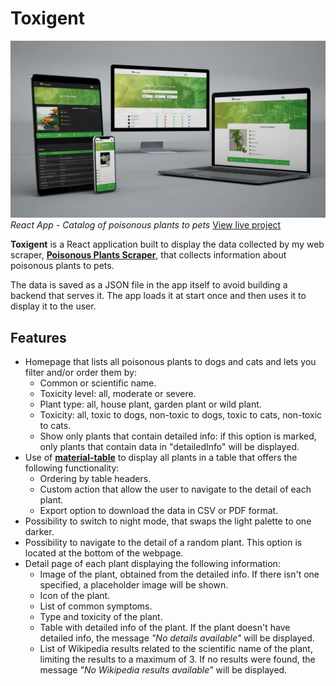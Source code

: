 # Toxigent
![Toxigent Banner](preview.jpg)
_React App  - Catalog of poisonous plants to pets_
[View live project](https://toxigent.netlify.app)

**Toxigent** is a React application built to display the data collected by my web scraper, [**Poisonous Plants Scraper**](https://github.com/deveuge/poisonous-plants-scraper), that collects information about poisonous plants to pets.

The data is saved as a JSON file in the app itself to avoid building a backend that serves it. The app loads it at start once and then uses it to display it to the user.

## Features
* Homepage that lists all poisonous plants to dogs and cats and lets you filter and/or order them by:
    * Common or scientific name.
    * Toxicity level: all, moderate or severe.
    * Plant type: all, house plant, garden plant or wild plant.
    * Toxicity: all, toxic to dogs, non-toxic to dogs, toxic to cats, non-toxic to cats.
    * Show only plants that contain detailed info: if this option is marked, only plants that contain data in "detailedInfo" will be displayed.
* Use of [**material-table**](https://material-table.com/) to display all plants in a table that offers the following functionality:
    * Ordering by table headers.
    * Custom action that allow the user to navigate to the detail of each plant.
    * Export option to download the data in CSV or PDF format.
* Possibility to switch to night mode, that swaps the light palette to one darker.
* Possibility to navigate to the detail of a random plant. This option is located at the bottom of the webpage.
* Detail page of each plant displaying the following information:
    * Image of the plant, obtained from the detailed info. If there isn't one specified, a placeholder image will be shown.
    * Icon of the plant.
    * List of common symptoms.
    * Type and toxicity of the plant.
    * Table with detailed info of the plant. If the plant doesn't have detailed info, the message _"No details available"_ will be displayed.
    * List of Wikipedia results related to the scientific name of the plant, limiting the results to a maximum of 3. If no results were found, the message _"No Wikipedia results available"_ will be displayed.